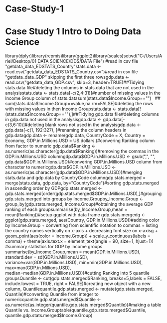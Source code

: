 # Case-Study-1
# Case Study 1 Intro to Doing Data Science
library(dplyr)library(repmis)library(ggplot2)library(scales)setwd("C:/Users/Ariel/Desktop/01 DATA SCIENCE/DDS/DATA File") #read in csv file "getdata_data_EDSTATS_Country"stats.data <- read.csv("getdata_data_EDSTATS_Country.csv")#read in csv file "getdata_data_GDP" skipping the first three rowsgdp.data <- read.csv("getdata_data_GDP.csv", skip=3, header=TRUE)##Tidying stats.data file#deleting the columns in stats.data that are not used in the analysisstats.data <- stats.data[-c(2,4:31)]#number of missing values in the Income Group column of stats.datasum(stats.data$Income.Group=="")   ##  sum(stats.data$Income.Group==value,na.rm=FALSE)#deleting the rows with missing values in then Income Groupstats.data <- stats.data[!(stats.data$Income.Group==""),]##Tidying gdp.data file#deleting columns in gdp.data not used in the analysisgdp.data <- gdp.data[-c(3,6:10)]#deleting blank rows not used in the analysisgdp.data <- gdp.data[-c(1, 192:327), ]#renaming the column headers in gdp.datagdp.data <- rename(gdp.data, CountryCode = X, Country = Economy, GDP.in.Millions.USD = US.dollars.)#convering Ranking column from factor to numeric gdp.data$Ranking <- as.numeric(as.character(gdp.data$Ranking))#removing the commas in the GDP.in.Millions.USD columngdp.data$GDP.in.Millions.USD <- gsub(",", "", gdp.data$GDP.in.Millions.USD)#convering GDP.in.Millions.USD column from character to numericgdp.data$GDP.in.Millions.USD <- as.numeric(as.character(gdp.data$GDP.in.Millions.USD))#merging stats.data and gdp.data by CountryCode columngdp.stats.merged = merge(stats.data, gdp.data, by="CountryCode")#sorting gdp.stats.merged in ascending order by GDPgdp.stats.merged <- gdp.stats.merged[order(gdp.stats.merged$GDP.in.Millions.USD),]#grouping gdp.stats.merged into groups by Income.Groupby_Income.Group <- group_by(gdp.stats.merged, Income.Group)#obtaining the average GDP ranking of each groupsummarise(by_Income.Group,mean = mean(Ranking))#setup ggplot with data frame gdp.stats.mergedg <- ggplot(gdp.stats.merged, aes(Country, GDP.in.Millions.USD))#adding color by Income.Group + converting from scientific notation to commas + listing the country names vertically on x-axis + decreasing font size on x-axisg + geom_point(aes(color = Income.Group)) + scale_y_continuous(labels = comma) + theme(axis.text.x = element_text(angle = 90, size=1, hjust=1)) #summary statistics for GDP by income groups summarise(by_Income.Group,mean = mean(GDP.in.Millions.USD), standard.dev = sd(GDP.in.Millions.USD),           variance=var(GDP.in.Millions.USD), min=min(GDP.in.Millions.USD), max=max(GDP.in.Millions.USD),           median=median(GDP.in.Millions.USD))#cutting Ranking into 5 quantile groupsQuantile <- cut(gdp.stats.merged$Ranking, breaks=5,labels = FALSE, include.lowest = TRUE, right = FALSE)#creating new object with a new column, Quantilequantile.gdp.stats.merged <- mutate(gdp.stats.merged, Quantile)#converting Quantile from integer to numericquantile.gdp.stats.merged$Quantile <- as.numeric(as.integer(quantile.gdp.stats.merged$Quantile))#making a table Quantile vs. Income.Grouptable(quantile.gdp.stats.merged$Quantile, quantile.gdp.stats.merged$Income.Group)
